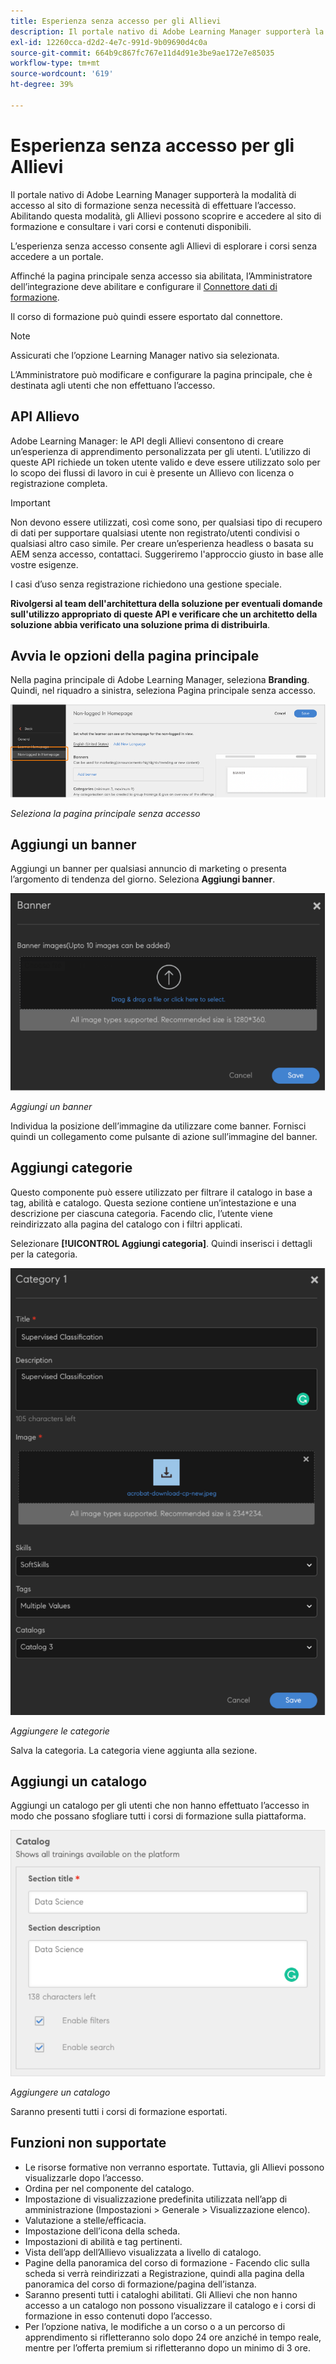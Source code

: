 ```yaml
---
title: Esperienza senza accesso per gli Allievi
description: Il portale nativo di Adobe Learning Manager supporterà la modalità di accesso al sito di formazione senza necessità di effettuare l’accesso. Abilitando questa modalità, gli Allievi possono scoprire e accedere al sito di formazione e consultare i vari corsi e contenuti disponibili. L’esperienza senza accesso consente agli Allievi di esplorare i corsi senza accedere a un portale.
exl-id: 12260cca-d2d2-4e7c-991d-9b09690d4c0a
source-git-commit: 664b9c867fc767e11d4d91e3be9ae172e7e85035
workflow-type: tm+mt
source-wordcount: '619'
ht-degree: 39%

---
```


# Esperienza senza accesso per gli Allievi

Il portale nativo di Adobe Learning Manager supporterà la modalità di accesso al sito di formazione senza necessità di effettuare l’accesso. Abilitando questa modalità, gli Allievi possono scoprire e accedere al sito di formazione e consultare i vari corsi e contenuti disponibili.

L’esperienza senza accesso consente agli Allievi di esplorare i corsi senza accedere a un portale.

Affinché la pagina principale senza accesso sia abilitata, l’Amministratore dell’integrazione deve abilitare e configurare il [Connettore dati di formazione](/help/migrated/integration-admin/feature-summary/connectors.md#training-data-access).

Il corso di formazione può quindi essere esportato dal connettore.

>[!NOTE]
>
>Assicurati che l’opzione Learning Manager nativo sia selezionata.

L’Amministratore può modificare e configurare la pagina principale, che è destinata agli utenti che non effettuano l’accesso.

## API Allievo

Adobe Learning Manager: le API degli Allievi consentono di creare un’esperienza di apprendimento personalizzata per gli utenti. L’utilizzo di queste API richiede un token utente valido e deve essere utilizzato solo per lo scopo dei flussi di lavoro in cui è presente un Allievo con licenza o registrazione completa.

>[!IMPORTANT]
>
>Non devono essere utilizzati, così come sono, per qualsiasi tipo di recupero di dati per supportare qualsiasi utente non registrato/utenti condivisi o qualsiasi altro caso simile. Per creare un’esperienza headless o basata su AEM senza accesso, contattaci. Suggeriremo l&#39;approccio giusto in base alle vostre esigenze.

I casi d’uso senza registrazione richiedono una gestione speciale.

**Rivolgersi al team dell&#39;architettura della soluzione per eventuali domande sull&#39;utilizzo appropriato di queste API e verificare che un architetto della soluzione abbia verificato una soluzione prima di distribuirla**.

## Avvia le opzioni della pagina principale

Nella pagina principale di Adobe Learning Manager, seleziona **Branding**. Quindi, nel riquadro a sinistra, seleziona Pagina principale senza accesso.

![opzioni della pagina principale](assets/non-logged-in-homepage.png)

*Seleziona la pagina principale senza accesso*

## Aggiungi un banner

Aggiungi un banner per qualsiasi annuncio di marketing o presenta l’argomento di tendenza del giorno. Seleziona **Aggiungi banner**.

![banner](assets/add-banner-image.png)

*Aggiungi un banner*

Individua la posizione dell’immagine da utilizzare come banner. Fornisci quindi un collegamento come pulsante di azione sull’immagine del banner.

## Aggiungi categorie

Questo componente può essere utilizzato per filtrare il catalogo in base a tag, abilità e catalogo. Questa sezione contiene un’intestazione e una descrizione per ciascuna categoria. Facendo clic, l’utente viene reindirizzato alla pagina del catalogo con i filtri applicati.

Selezionare **[!UICONTROL Aggiungi categoria]**. Quindi inserisci i dettagli per la categoria.

![aggiungi categoria](assets/add-category.png)

*Aggiungere le categorie*

Salva la categoria. La categoria viene aggiunta alla sezione.

## Aggiungi un catalogo

Aggiungi un catalogo per gli utenti che non hanno effettuato l’accesso in modo che possano sfogliare tutti i corsi di formazione sulla piattaforma.

![aggiungi catalogo](assets/add-catalog.png)

*Aggiungere un catalogo*

Saranno presenti tutti i corsi di formazione esportati.

## Funzioni non supportate

* Le risorse formative non verranno esportate. Tuttavia, gli Allievi possono visualizzarle dopo l’accesso.
* Ordina per nel componente del catalogo.
* Impostazione di visualizzazione predefinita utilizzata nell’app di amministrazione (Impostazioni > Generale > Visualizzazione elenco).
* Valutazione a stelle/efficacia.
* Impostazione dell’icona della scheda.
* Impostazioni di abilità e tag pertinenti.
* Vista dell’app dell’Allievo visualizzata a livello di catalogo.
* Pagine della panoramica del corso di formazione - Facendo clic sulla scheda si verrà reindirizzati a Registrazione, quindi alla pagina della panoramica del corso di formazione/pagina dell’istanza.
* Saranno presenti tutti i cataloghi abilitati. Gli Allievi che non hanno accesso a un catalogo non possono visualizzare il catalogo e i corsi di formazione in esso contenuti dopo l’accesso.
* Per l’opzione nativa, le modifiche a un corso o a un percorso di apprendimento si rifletteranno solo dopo 24 ore anziché in tempo reale, mentre per l’offerta premium si rifletteranno dopo un minimo di 3 ore.
